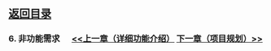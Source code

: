 
## [返回目录](../readme.md)   
### 6. 非功能需求 &nbsp;&nbsp;&nbsp;&nbsp; [<<上一章（详细功能介绍）](./5_Function.md) [下一章（项目规划）>>](./7_Planning.md)
